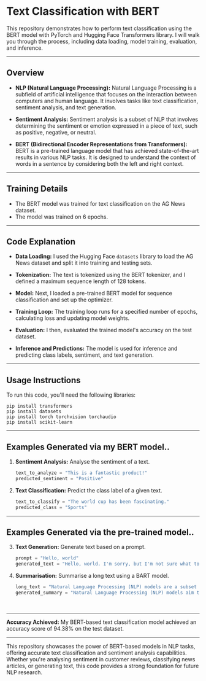 # Text Classification with BERT

This repository demonstrates how to perform text classification using the BERT model with PyTorch and Hugging Face Transformers library. I will walk you through the process, including data loading, model training, evaluation, and inference.

---  

## Overview

- **NLP (Natural Language Processing):** Natural Language Processing is a subfield of artificial intelligence that focuses on the interaction between computers and human language. It involves tasks like text classification, sentiment analysis, and text generation.

- **Sentiment Analysis:** Sentiment analysis is a subset of NLP that involves determining the sentiment or emotion expressed in a piece of text, such as positive, negative, or neutral.

- **BERT (Bidirectional Encoder Representations from Transformers):** BERT is a pre-trained language model that has achieved state-of-the-art results in various NLP tasks. It is designed to understand the context of words in a sentence by considering both the left and right context.

---  

## Training Details

- The BERT model was trained for text classification on the AG News dataset.
- The model was trained on 6 epochs.

---  

## Code Explanation

- **Data Loading:** I used the Hugging Face `datasets` library to load the AG News dataset and split it into training and testing sets.

- **Tokenization:** The text is tokenized using the BERT tokenizer, and I defined a maximum sequence length of 128 tokens.

- **Model:** Next, I loaded a pre-trained BERT model for sequence classification and set up the optimizer.

- **Training Loop:** The training loop runs for a specified number of epochs, calculating loss and updating model weights.

- **Evaluation:** I then, evaluated the trained model's accuracy on the test dataset.

- **Inference and Predictions:** The model is used for inference and predicting class labels, sentiment, and text generation.

---  

## Usage Instructions

To run this code, you'll need the following libraries:

```terminal
pip install transformers
pip install datasets
pip install torch torchvision torchaudio
pip install scikit-learn
```

---  

## Examples Generated via my BERT model..


1. **Sentiment Analysis:** Analyse the sentiment of a text.
    ```python
    text_to_analyze = "This is a fantastic product!"
    predicted_sentiment = "Positive"
    ```
    
2. **Text Classification:** Predict the class label of a given text.
    ```python
    text_to_classify = "The world cup has been fascinating."
    predicted_class = "Sports"
    ```
---  
   
## Examples Generated via the pre-trained model..


3. **Text Generation:** Generate text based on a prompt.
    ```python
    prompt = "Hello, world"
    generated_text = "Hello, world. I'm sorry, but I'm not sure what to do. I don't know what I should do, and I can't do anything. I want to be there for you, so I will be here. You'll see. It's not like I've been here for a long time. Maybe I was here before. Or maybe I just didn't want you to know. Either way, I think I need to..."
    ```

4. **Summarisation:** Summarise a long text using a BART model.
    ```python
    long_text = "Natural Language Processing (NLP) models are a subset of artificial intelligence (AI) that focuses on the interaction between computers and human language. These models aim to enable machines to understand, interpret, and generate human language in a way that is both meaningful and contextually relevant. NLP has a wide range of applications, from sentiment analysis and text classification to machine translation and chatbots. One of the key breakthroughs in NLP is the development of transformer-based models, such as BERT and GPT, which have achieved remarkable results in various language understanding and generation tasks. These models have opened up new possibilities in language-related AI applications, making NLP a rapidly evolving field with exciting opportunities for research and innovation."
    generated_summary = "Natural Language Processing (NLP) models aim to enable machines to understand, interpret, and generate human language. NLP has a wide range of applications, from sentiment analysis and text classification to machine translation and chatbots. One of the key breakthroughs in NLP is the development of transformer-based models."

<br/>
    
---  

**Accuracy Achieved:** My BERT-based text classification model achieved an accuracy score of 94.38% on the test dataset.

---

This repository showcases the power of BERT-based models in NLP tasks, offering accurate text classification and sentiment analysis capabilities. Whether you're analysing sentiment in customer reviews, classifying news articles, or generating text, this code provides a strong foundation for future NLP research.

